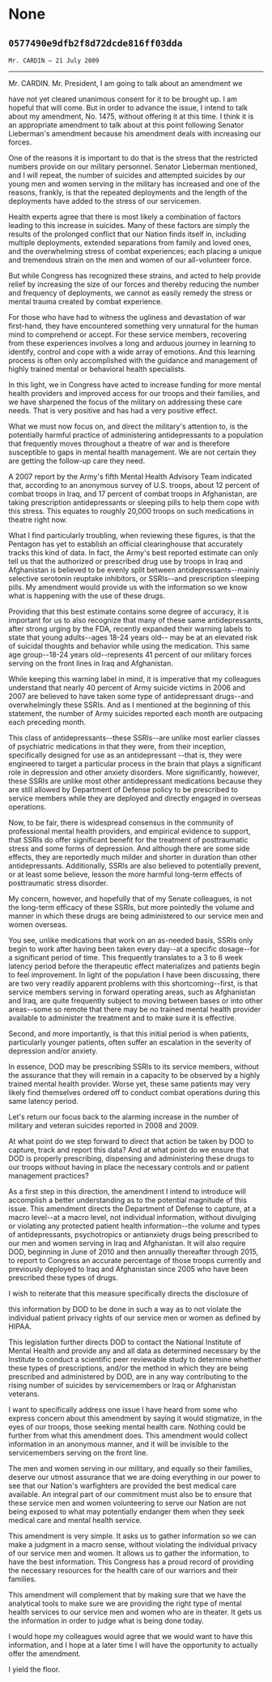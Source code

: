# None
## `0577490e9dfb2f8d72dcde816ff03dda`
`Mr. CARDIN — 21 July 2009`

---


Mr. CARDIN. Mr. President, I am going to talk about an amendment we


have not yet cleared unanimous consent for it to be brought up. I am 
hopeful that will come. But in order to advance the issue, I intend to 
talk about my amendment, No. 1475, without offering it at this time. I 
think it is an appropriate amendment to talk about at this point 
following Senator Lieberman's amendment because his amendment deals 
with increasing our forces.

One of the reasons it is important to do that is the stress that the 
restricted numbers provide on our military personnel. Senator Lieberman 
mentioned, and I will repeat, the number of suicides and attempted 
suicides by our young men and women serving in the military has 
increased and one of the reasons, frankly, is that the repeated 
deployments and the length of the deployments have added to the stress 
of our servicemen.

Health experts agree that there is most likely a combination of 
factors leading to this increase in suicides. Many of these factors are 
simply the results of the prolonged conflict that our Nation finds 
itself in, including multiple deployments, extended separations from 
family and loved ones, and the overwhelming stress of combat 
experiences; each placing a unique and tremendous strain on the men and 
women of our all-volunteer force.

But while Congress has recognized these strains, and acted to help 
provide relief by increasing the size of our forces and thereby 
reducing the number and frequency of deployments, we cannot as easily 
remedy the stress or mental trauma created by combat experience.

For those who have had to witness the ugliness and devastation of war 
first-hand, they have encountered something very unnatural for the 
human mind to comprehend or accept. For these service members, 
recovering from these experiences involves a long and arduous journey 
in learning to identify, control and cope with a wide array of 
emotions. And this learning process is often only accomplished with the 
guidance and management of highly trained mental or behavioral health 
specialists.

In this light, we in Congress have acted to increase funding for more 
mental health providers and improved access for our troops and their 
families, and we have sharpened the focus of the military on addressing 
these care needs. That is very positive and has had a very positive 
effect.

What we must now focus on, and direct the military's attention to, is 
the potentially harmful practice of administering antidepressants to a 
population that frequently moves throughout a theatre of war and is 
therefore susceptible to gaps in mental health management. We are not 
certain they are getting the follow-up care they need.

A 2007 report by the Army's fifth Mental Health Advisory Team 
indicated that, according to an anonymous survey of U.S. troops, about 
12 percent of combat troops in Iraq, and 17 percent of combat troops in 
Afghanistan, are taking prescription antidepressants or sleeping pills 
to help them cope with this stress. This equates to roughly 20,000 
troops on such medications in theatre right now.

What I find particularly troubling, when reviewing these figures, is 
that the Pentagon has yet to establish an official clearinghouse that 
accurately tracks this kind of data. In fact, the Army's best reported 
estimate can only tell us that the authorized or prescribed drug use by 
troops in Iraq and Afghanistan is believed to be evenly split between 
antidepressants--mainly selective serotonin reuptake inhibitors, or 
SSRIs--and prescription sleeping pills. My amendment would provide us 
with the information so we know what is happening with the use of these 
drugs.

Providing that this best estimate contains some degree of accuracy, 
it is important for us to also recognize that many of these same 
antidepressants, after strong urging by the FDA, recently expanded 
their warning labels to state that young adults--ages 18-24 years old--
may be at an elevated risk of suicidal thoughts and behavior while 
using the medication. This same age group--18-24 years old--represents 
41 percent of our military forces serving on the front lines in Iraq 
and Afghanistan.

While keeping this warning label in mind, it is imperative that my 
colleagues understand that nearly 40 percent of Army suicide victims in 
2006 and 2007 are believed to have taken some type of antidepressant 
drugs--and overwhelmingly these SSRIs. And as I mentioned at the 
beginning of this statement, the number of Army suicides reported each 
month are outpacing each preceding month.

This class of antidepressants--these SSRIs--are unlike most earlier 
classes of psychiatric medications in that they were, from their 
inception, specifically designed for use as an antidepressant --that 
is, they were engineered to target a particular process in the brain 
that plays a significant role in depression and other anxiety 
disorders. More significantly, however, these SSRIs are unlike most 
other antidepressant medications because they are still allowed by 
Department of Defense policy to be prescribed to service members while 
they are deployed and directly engaged in overseas operations.

Now, to be fair, there is widespread consensus in the community of 
professional mental health providers, and empirical evidence to 
support, that SSRIs do offer significant benefit for the treatment of 
posttraumatic stress and some forms of depression. And although there 
are some side effects, they are reportedly much milder and shorter in 
duration than other antidepressants. Additionally, SSRIs are also 
believed to potentially prevent, or at least some believe, lesson the 
more harmful long-term effects of posttraumatic stress disorder.

My concern, however, and hopefully that of my Senate colleagues, is 
not the long-term efficacy of these SSRIs, but more pointedly the 
volume and manner in which these drugs are being administered to our 
service men and women overseas.

You see, unlike medications that work on an as-needed basis, SSRIs 
only begin to work after having been taken every day--at a specific 
dosage--for a significant period of time. This frequently translates to 
a 3 to 6 week latency period before the therapeutic effect materializes 
and patients begin to feel improvement. In light of the population I 
have been discussing, there are two very readily apparent problems with 
this shortcoming--first, is that service members serving in forward 
operating areas, such as Afghanistan and Iraq, are quite frequently 
subject to moving between bases or into other areas--some so remote 
that there may be no trained mental health provider available to 
administer the treatment and to make sure it is effective.

Second, and more importantly, is that this initial period is when 
patients, particularly younger patients, often suffer an escalation in 
the severity of depression and/or anxiety.

In essence, DOD may be prescribing SSRIs to its service members, 
without the assurance that they will remain in a capacity to be 
observed by a highly trained mental health provider. Worse yet, these 
same patients may very likely find themselves ordered off to conduct 
combat operations during this same latency period.

Let's return our focus back to the alarming increase in the number of 
military and veteran suicides reported in 2008 and 2009.

At what point do we step forward to direct that action be taken by 
DOD to capture, track and report this data? And at what point do we 
ensure that DOD is properly prescribing, dispensing and administering 
these drugs to our troops without having in place the necessary 
controls and or patient management practices?

As a first step in this direction, the amendment I intend to 
introduce will accomplish a better understanding as to the potential 
magnitude of this issue. This amendment directs the Department of 
Defense to capture, at a macro level--at a macro level, not individual 
information, without divulging or violating any protected patient 
health information--the volume and types of antidepressants, 
psychotropics or antianxiety drugs being prescribed to our men and 
women serving in Iraq and Afghanistan. It will also require DOD, 
beginning in June of 2010 and then annually thereafter through 2015, to 
report to Congress an accurate percentage of those troops currently and 
previously deployed to Iraq and Afghanistan since 2005 who have been 
prescribed these types of drugs.

I wish to reiterate that this measure specifically directs the 
disclosure of


this information by DOD to be done in such a way as to not violate the 
individual patient privacy rights of our service men or women as 
defined by HIPAA.

This legislation further directs DOD to contact the National 
Institute of Mental Health and provide any and all data as determined 
necessary by the Institute to conduct a scientific peer reviewable 
study to determine whether these types of prescriptions, and/or the 
method in which they are being prescribed and administered by DOD, are 
in any way contributing to the rising number of suicides by 
servicemembers or Iraq or Afghanistan veterans.

I want to specifically address one issue I have heard from some who 
express concern about this amendment by saying it would stigmatize, in 
the eyes of our troops, those seeking mental health care. Nothing could 
be further from what this amendment does. This amendment would collect 
information in an anonymous manner, and it will be invisible to the 
servicemembers serving on the front line.

The men and women serving in our military, and equally so their 
families, deserve our utmost assurance that we are doing everything in 
our power to see that our Nation's warfighters are provided the best 
medical care available. An integral part of our commitment must also be 
to ensure that these service men and women volunteering to serve our 
Nation are not being exposed to what may potentially endanger them when 
they seek medical care and mental health service.

This amendment is very simple. It asks us to gather information so we 
can make a judgment in a macro sense, without violating the individual 
privacy of our service men and women. It allows us to gather the 
information, to have the best information. This Congress has a proud 
record of providing the necessary resources for the health care of our 
warriors and their families.

This amendment will complement that by making sure that we have the 
analytical tools to make sure we are providing the right type of mental 
health services to our service men and women who are in theater. It 
gets us the information in order to judge what is being done today.

I would hope my colleagues would agree that we would want to have 
this information, and I hope at a later time I will have the 
opportunity to actually offer the amendment.

I yield the floor.